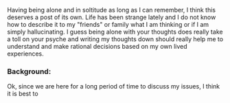 
Having being alone and in soltitude as long as I can remember, I think this deserves a post of its own. Life has been strange lately and I do not know how to describe it to my "friends" or family what I am thinking or if I am simply hallucinating. I guess being alone with your thoughts does really take a toll on your psyche and writing my thoughts down should really help me to understand and make rational decisions based on my own lived experiences.

### Background:
Ok, since we are here for a long period of time to discuss my issues, I think it is best to 